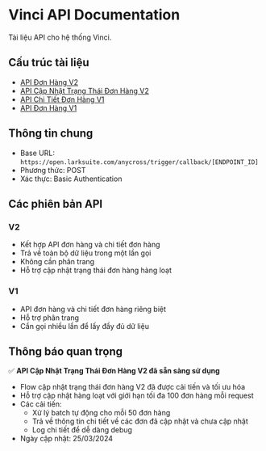 # Vinci API Documentation

Tài liệu API cho hệ thống Vinci.

## Cấu trúc tài liệu

- [API Đơn Hàng V2](./docs/orders/v2/orders.md)
- [API Cập Nhật Trạng Thái Đơn Hàng V2](./docs/orders/v2/update-status.md)
- [API Chi Tiết Đơn Hàng V1](./docs/orders/v1/order-details.md)
- [API Đơn Hàng V1](./docs/orders/v1/orders.md)

## Thông tin chung

- Base URL: `https://open.larksuite.com/anycross/trigger/callback/[ENDPOINT_ID]`
- Phương thức: POST
- Xác thực: Basic Authentication

## Các phiên bản API

### V2
- Kết hợp API đơn hàng và chi tiết đơn hàng
- Trả về toàn bộ dữ liệu trong một lần gọi
- Không cần phân trang
- Hỗ trợ cập nhật trạng thái đơn hàng hàng loạt

### V1
- API đơn hàng và chi tiết đơn hàng riêng biệt
- Hỗ trợ phân trang
- Cần gọi nhiều lần để lấy đầy đủ dữ liệu

## Thông báo quan trọng

✅ **API Cập Nhật Trạng Thái Đơn Hàng V2 đã sẵn sàng sử dụng**
- Flow cập nhật trạng thái đơn hàng V2 đã được cải tiến và tối ưu hóa
- Hỗ trợ cập nhật hàng loạt với giới hạn tối đa 100 đơn hàng mỗi request
- Các cải tiến:
  - Xử lý batch tự động cho mỗi 50 đơn hàng
  - Trả về thông tin chi tiết về các đơn đã cập nhật và chưa cập nhật
  - Log chi tiết để dễ dàng debug
- Ngày cập nhật: 25/03/2024 